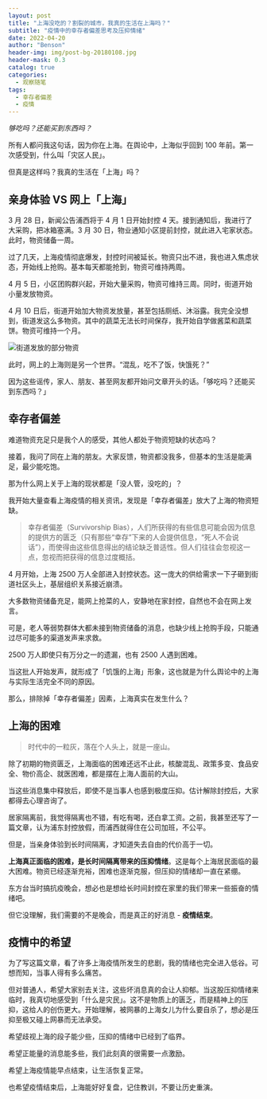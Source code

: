 ```yaml
---
layout: post
title: "上海没吃的？割裂的城市，我真的生活在上海吗？"
subtitle: "疫情中的幸存者偏差思考及压抑情绪"
date: 2022-04-20
author: "Benson"
header-img: img/post-bg-20180108.jpg
header-mask: 0.3
catalog: true
categories:
  - 观察随笔
tags:
  - 幸存者偏差
  - 疫情
---
```


_够吃吗？还能买到东西吗？_

所有人都问我这句话，因为你在上海。在舆论中，上海似乎回到 100 年前。第一次感受到，什么叫「灾区人民」。

但真是这样吗？我真的生活在「上海」吗？

## 亲身体验 VS 网上「上海」

3 月 28 日，新闻公告浦西将于 4 月 1 日开始封控 4 天。接到通知后，我进行了大采购，把冰箱塞满。3 月 30 日，物业通知小区提前封控，就此进入宅家状态。此时，物资储备一周。

过了几天，上海疫情彻底爆发，封控时间被延长。物资只出不进，我也进入焦虑状态，开始线上抢购。基本每天都能抢到，物资可维持两周。

4 月 5 日，小区团购群兴起，开始大量采购，物资可维持三周。同时，街道开始小量发放物资。

4 月 10 日后，街道开始加大物资发放量，甚至包括厕纸、沐浴露。我完全没想到，街道发这么多物资。其中的蔬菜无法长时间保存，我开始自学做酱菜和蔬菜饼。物资可维持一个月。

![街道发放的部分物资](http://tc.seoipo.com/2022-04-20-21-43-24.png)

此时，网上的上海则是另一个世界。“混乱，吃不了饭，快饿死？”

因为这些谣传，家人、朋友、甚至网友都开始问文章开头的话。「够吃吗？还能买到东西吗？」

## 幸存者偏差

难道物资充足只是我个人的感受，其他人都处于物资短缺的状态吗？

接着，我问了同在上海的朋友。大家反馈，物资都没我多，但基本的生活是能满足，最少能吃饱。

那为什么网上关于上海的现状都是「没人管，没吃的」？

我开始大量查看上海疫情的相关资讯，发现是「幸存者偏差」放大了上海的物资短缺。

> 幸存者偏差（Survivorship Bias），人们所获得的有些信息可能会因为信息的提供方的匮乏（只有那些“幸存”下来的人会提供信息，“死人不会说话”），而使得由这些信息得出的结论缺乏普适性。但人们往往会忽视这一点，忽视而把获得的信息过度概括。

4 月开始，上海 2500 万人全部进入封控状态。这一庞大的供给需求一下子砸到街道社区头上，基层组织关系接近崩溃。

大多数物资储备充足，能网上抢菜的人，安静地在家封控，自然也不会在网上发言。

可是，老人等弱势群体大都未接到物资储备的消息，也缺少线上抢购手段，只能通过尽可能多的渠道发声来求救。

2500 万人即使只有万分之一的遗漏，也有 2500 人遇到困难。

当这批人开始发声，就形成了「饥饿的上海」形象，这也就是为什么舆论中的上海与实际生活完全不同的原因。

那么，排除掉「幸存者偏差」因素，上海真实在发生什么？

## 上海的困难

> 时代中的一粒灰，落在个人头上，就是一座山。

除了初期的物资匮乏，上海面临的困难还远不止此，核酸混乱、政策多变、食品安全、物价高企、就医困难，都是摆在上海人面前的大山。

当这些消息集中释放后，即使不是当事人也感到极度压抑。估计解除封控后，大家都得去心理咨询了。

居家隔离前，我觉得隔离也不错，有吃有喝，还白拿工资。之前，我甚至还写了一篇文章，认为浦东封控放假，而浦西就得住在公司加班，不公平。

但是，当亲身体验到长时间隔离，才知道失去自由的代价高于一切。

**上海真正面临的困难，是长时间隔离带来的压抑情绪**。这是每个上海居民面临的最大困难。物资已经逐渐充裕，困难也逐渐克服，但压抑的情绪却一直在紧绷。

东方台当时搞抗疫晚会，想必也是想给长时间封控在家里的我们带来一些振奋的情绪吧。

但它没理解，我们需要的不是晚会，而是真正的好消息 - **疫情结束**。

## 疫情中的希望

为了写这篇文章，看了许多上海疫情所发生的悲剧，我的情绪也完全进入低谷。可想而知，当事人得有多么痛苦。

但对普通人，希望大家别去关注，这些坏消息真的会让人抑郁。当这股压抑情绪来临时，我真切地感受到「什么是灾民」。这不是物质上的匮乏，而是精神上的压抑，这给人的创伤更大。开始理解，被网暴的上海女儿为什么要自杀了，想必是压抑至极又碰上网暴而无法承受。

希望歧视上海的段子能少些，压抑的情绪中已经到了临界。

希望正能量的消息能多些，我们此刻真的很需要一点激励。

希望上海疫情能早点结束，让生活恢复正常。

也希望疫情结束后，上海能好好复盘，记住教训，不要让历史重演。
